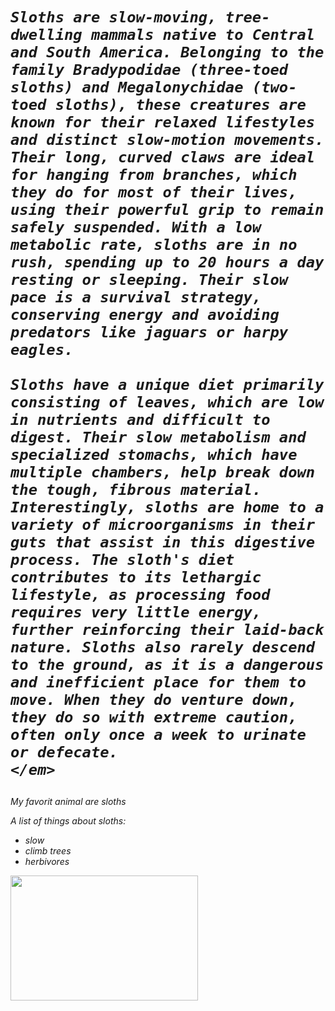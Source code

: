 <title>
    Sloth Website
</title>

<h1>
    <em>
        
    Sloths are slow-moving, tree-dwelling mammals native to Central and South America. Belonging to the family Bradypodidae (three-toed sloths) and Megalonychidae (two-toed sloths), these creatures are known for their relaxed lifestyles and distinct slow-motion movements. Their long, curved claws are ideal for hanging from branches, which they do for most of their lives, using their powerful grip to remain safely suspended. With a low metabolic rate, sloths are in no rush, spending up to 20 hours a day resting or sleeping. Their slow pace is a survival strategy, conserving energy and avoiding predators like jaguars or harpy eagles.

    Sloths have a unique diet primarily consisting of leaves, which are low in nutrients and difficult to digest. Their slow metabolism and specialized stomachs, which have multiple chambers, help break down the tough, fibrous material. Interestingly, sloths are home to a variety of microorganisms in their guts that assist in this digestive process. The sloth's diet contributes to its lethargic lifestyle, as processing food requires very little energy, further reinforcing their laid-back nature. Sloths also rarely descend to the ground, as it is a dangerous and inefficient place for them to move. When they do venture down, they do so with extreme caution, often only once a week to urinate or defecate.
    </em>
</h1>


<p>
    My favorit animal are sloths
</p>
<p>
    A list of things about sloths:
    <ul>
        <li>slow</li>
        <li>climb trees</li>
        <li>herbivores</li>
    </ul>
</p>
<body>
    <img src="sloth.jpeg"
    width="300px" height="200px"
</body>
